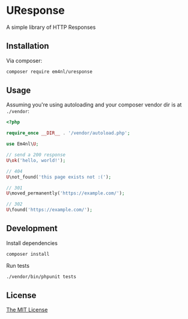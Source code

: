 # UResponse

A simple library of HTTP Responses

## Installation

Via composer:

```sh
composer require em4nl/uresponse
```

## Usage

Assuming you're using autoloading and your composer vendor dir is
at `./vendor`:

```php
<?php

require_once __DIR__ . '/vendor/autoload.php';

use Em4nl\U;

// send a 200 response
U\ok('hello, world!');

// 404
U\not_found('this page exists not :(');

// 301
U\moved_permanently('https://example.com/');

// 302
U\found('https://example.com/');
```

## Development

Install dependencies

```sh
composer install
```

Run tests

```sh
./vendor/bin/phpunit tests
```

## License

[The MIT License](https://github.com/em4nl/uresponse/blob/master/LICENSE)
